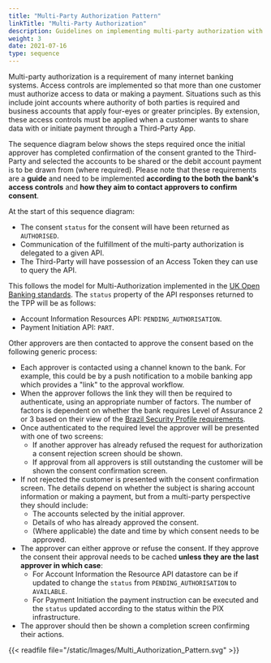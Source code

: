 ```yaml
---
title: "Multi-Party Authorization Pattern"
linkTitle: "Multi-Party Authorization"
description: Guidelines on implementing multi-party authorization with Axway Open Banking under Open Banking Brazil
weight: 3
date: 2021-07-16
type: sequence
---
```


Multi-party authorization is a requirement of many internet banking systems. Access controls are implemented so that more than one customer must authorize access to data or making a payment. Situations such as this include joint accounts where authority of both parties is required and business accounts that apply four-eyes or greater principles. By extension, these access controls must be applied when a customer wants to share data with or initiate payment through a Third-Party App.

The sequence diagram below shows the steps required once the initial approver has completed confirmation of the consent granted to the Third-Party and selected the accounts to be shared or the debit account payment is to be drawn from (where required). Please note that these requirements are a **guide** and need to be implemented **according to the both the bank's access controls** and **how they aim to contact approvers to confirm consent**.

At the start of this sequence diagram:

* The consent `status` for the consent will have been returned as `AUTHORISED`.
* Communication of the fulfillment of the multi-party authorization is delegated to a given API. 
* The Third-Party will have possession of an Access Token they can use to query the API.

This follows the model for Multi-Authorization implemented in the [UK Open Banking standards](https://openbankinguk.github.io/read-write-api-site3/v3.1.8/profiles/payment-initiation-api-profile.html#multiple-authorisation). The `status` property of the API responses returned to the TPP will be as follows:

* Account Information Resources API: `PENDING_AUTHORISATION`.
* Payment Initiation API: `PART`.

Other approvers are then contacted to approve the consent based on the following generic process:

* Each approver is contacted using a channel known to the bank. For example, this could be by a push notification to a mobile banking app which provides a "link" to the approval workflow.
* When the approver follows the link they will then be required to authenticate, using an appropriate number of factors. The number of factors is dependent on whether the bank requires Level of Assurance 2 or 3 based on their view of the [Brazil Security Profile requirements](https://openbanking-brasil.github.io/specs-seguranca/open-banking-brasil-financial-api-1_ID2.html#section-5.2.2.4).
* Once authenticated to the required level the approver will be presented with one of two screens:
  * If another approver has already refused the request for authorization a consent rejection screen should be shown.
  * If approval from all approvers is still outstanding the customer will be shown the consent confirmation screen.
* If not rejected the customer is presented with the consent confirmation screen. The details depend on whether the subject is sharing account information or making a payment, but from a multi-party perspective they should include:
  * The accounts selected by the initial approver.
  * Details of who has already approved the consent.
  * (Where applicable) the date and time by which consent needs to be approved.
* The approver can either approve or refuse the consent. If they approve the consent their approval needs to be cached **unless they are the last approver in which case**:
    * For Account Information the Resource API datastore can be if updated to change the `status` from `PENDING_AUTHORISATION` to `AVAILABLE`.
    * For Payment Initiation the payment instruction can be executed and the `status` updated according to the status within the PIX infrastructure.
* The approver should then be shown a completion screen confirming their actions.

{{< readfile file="/static/Images/Multi_Authorization_Pattern.svg" >}}

